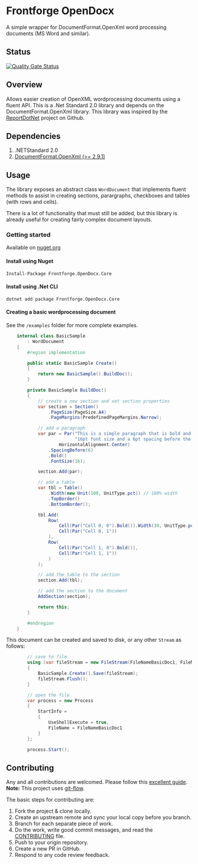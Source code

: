 # Frontforge OpenDocx
A simple wrapper for DocumentFormat.OpenXml word processing documents (MS Word and similar).

## Status
[![Quality Gate Status](https://sonarqube.frontforge.com/api/project_badges/measure?project=willemsevenster_frontforge.opendocx&metric=alert_status)](https://sonarqube.frontforge.com/dashboard?id=willemsevenster_frontforge.opendocx)

## Overview
Allows easier creation of OpenXML wordprocessing documents using a fluent API. This is a .Net Standard 2.0 library and depends on the DocumentFormat.OpenXml library. This library was inspired by the [ReportDotNet](https://github.com/mifopen/ReportDotNet) project on Github.

## Dependencies
1. .NETStandard 2.0
2. [DocumentFormat.OpenXml (>= 2.9.1)](https://www.nuget.org/packages/DocumentFormat.OpenXml/)

## Usage
The library exposes an abstract class `WordDocument` that implements fluent methods to assist in creating sections, parargraphs, checkboxes and tables (with rows and cells).

There is a lot of functionality that must still be added, but this library is already useful for creating fairly complex document layouts.

### Getting started
Available on [nuget.org](https://www.nuget.org/packages/Frontforge.OpenDocx.Core/)

#### Install using Nuget
`Install-Package Frontforge.OpenDocx.Core`

#### Install using .Net CLI
`dotnet add package Frontforge.OpenDocx.Core`

#### Creating a basic wordprocessing document
See the `/examples` folder for more complete examples.

```c#
    internal class BasicSample
        : WordDocument
    {
        #region implementation

        public static BasicSample Create()
        {
            return new BasicSample().BuildDoc();
        }

        private BasicSample BuildDoc()
        {
            // create a new section and set section properties
            var section = Section()
                .PageSize(PageSize.A4)
                .PageMargins(PredefinedPageMargins.Narrow);

            // add a paragraph
            var par = Par("This is a simple paragraph that is bold and center aligned with a " +
                          "16pt font size and a 6pt spacing before the paragraph.",
                    HorizontalAlignment.Center)
                .SpacingBefore(6)
                .Bold()
                .FontSize(16);

            section.Add(par);

            // add a table
            var tbl = Table()
                .Width(new Unit(100, UnitType.pct)) // 100% width
                .TopBorder()
                .BottomBorder();

            tbl.Add(
                Row(
                    Cell(Par("Cell 0, 0").Bold()).Width(30, UnitType.pct),
                    Cell(Par("Cell 0, 1"))
                ),
                Row(
                    Cell(Par("Cell 1, 0").Bold()),
                    Cell(Par("Cell 1, 1"))
                )
            );

            // add the table to the section
            section.Add(tbl);

            // add the section to the document
            AddSection(section);

            return this;
        }

        #endregion
    }
```
This document can be created and saved to disk, or any other `Stream` as follows:

```c#
        // save to file
        using (var fileStream = new FileStream(FileNameBasicDoc1, FileMode.Create))
        {
            BasicSample.Create().Save(fileStream);
            fileStream.Flush();
        }

        // open the file
        var process = new Process
        {
            StartInfo =
            {
                UseShellExecute = true,
                FileName = FileNameBasicDoc1
            }
        };

        process.Start();
```

## Contributing
Any and all contributions are welcomed. Please follow this [excellent guide](https://akrabat.com/the-beginners-guide-to-contributing-to-a-github-project/#summary). __Note:__ This project uses [git-flow](http://nvie.com/posts/a-successful-git-branching-model/). 

The basic steps for contributing are:
1. Fork the project & clone locally.
2. Create an upstream remote and sync your local copy before you branch.
3. Branch for each separate piece of work.
4. Do the work, write good commit messages, and read the [CONTRIBUTING](./CONTRIBUTING.md) file.
5. Push to your origin repository.
6. Create a new PR in GitHub.
7. Respond to any code review feedback.

